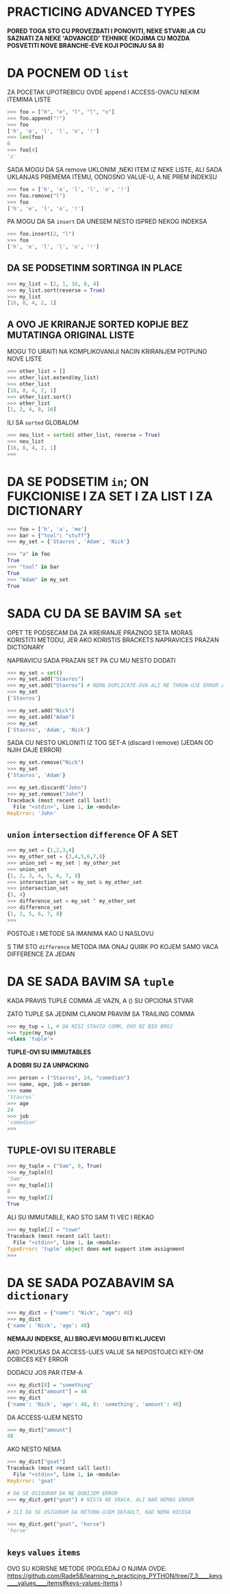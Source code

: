 # PRACTICING ADVANCED TYPES

**PORED TOGA STO CU PROVEZBATI I PONOVITI, NEKE STVARI JA CU SAZNATI ZA NEKE 'ADVANCED' TEHNIKE (KOJIMA CU MOZDA POSVETITI NOVE BRANCHE-EVE KOJI POCINJU SA 8)**

# DA POCNEM OD `list`

ZA POCETAK UPOTREBICU OVDE append I ACCESS-OVACU NEKIM ITEMIMA LISTE

```py
>>> foo = ["h", "e", "l", "l", "o"]
>>> foo.append("!")
>>> foo
['h', 'e', 'l', 'l', 'o', '!']
>>> len(foo)
6
>>> foo[4]
'o'
```

SADA MOGU DA SA remove UKLONIM ,NEKI ITEM IZ NEKE LISTE, ALI SADA UKLANJAS PREMEMA ITEMU, ODNOSNO VALUE-U, A NE PREM INDEKSU

```py
>>> foo = ['h', 'e', 'l', 'l', 'o', '!']
>>> foo.remove("l")
>>> foo
['h', 'e', 'l', 'o', '!']
```

PA MOGU DA SA `insert` DA UNESEM NESTO ISPRED NEKOG INDEKSA

```py
>>> foo.insert(2, "l")
>>> foo
['h', 'e', 'l', 'l', 'o', '!']
```

## DA SE PODSETINM SORTINGA IN PLACE

```py
>>> my_list = [2, 1, 16, 8, 4]
>>> my_list.sort(reverse = True)
>>> my_list
[16, 8, 4, 2, 1]
```

## A OVO JE KRIRANJE SORTED KOPIJE BEZ MUTATINGA ORIGINAL LISTE

MOGU TO URAITI NA KOMPLIKOVANIJI NACIN KRIRANJEM POTPUNO NOVE LISTE

```py
>>> other_list = []
>>> other_list.extend(my_list)
>>> other_list
[16, 8, 4, 2, 1]
>>> other_list.sort()
>>> other_list
[1, 2, 4, 8, 16] 
```

ILI SA `sorted` GLOBALOM

```py
>>> neu_list = sorted( other_list, reverse = True)
>>> neu_list
[16, 8, 4, 2, 1]
>>> 
```

# DA SE PODSETIM `in`; ON FUKCIONISE I ZA SET I ZA LIST I ZA DICTIONARY

```py
>>> foo = ['h', 'a', 'me']
>>> bar = {"tool": "stuff"}
>>> my_set = {'Stavros', 'Adam', 'Nick'}

>>> "a" in foo
True
>>> "tool" in bar
True
>>> "Adam" in my_set
True
```

# SADA CU DA SE BAVIM SA `set`

OPET TE PODSECAM DA ZA KREIRANJE PRAZNOG SETA MORAS KORISTITI METODU, JER AKO KORISTIS BRACKETS NAPRAVICES PRAZAN DICTIONARY

NAPRAVICU SADA PRAZAN SET PA CU MU NESTO DODATI

```py
>>> my_set = set()
>>> my_set.add("Stavros")
>>> my_set.add("Stavros") # NEMA DUPLICATE-OVA ALI NE THROW-UJE ERROR AKO POKUSAS DA GA DODAS
>>> my_set
{'Stavros'}
```

```py
>>> my_set.add("Nick")
>>> my_set.add("Adam")
>>> my_set
{'Stavros', 'Adam', 'Nick'}
```

SADA CU NESTO UKLONITI IZ TOG SET-A (discard I remove) (JEDAN OD NJIH DAJE ERROR)

```py
>>> my_set.remove("Nick")
>>> my_set
{'Stavros', 'Adam'}

>>> my_set.discard("John")
>>> my_set.remove("John")
Traceback (most recent call last):
  File "<stdin>", line 1, in <module>
KeyError: 'John'
```

## `union` `intersection` `difference` OF A SET

```py
>>> my_set = {1,2,3,4}
>>> my_other_set = {3,4,5,6,7,8}
>>> union_set = my_set | my_other_set
>>> union_set
{1, 2, 3, 4, 5, 6, 7, 8}
>>> intersection_set = my_set & my_other_set 
>>> intersection_set
{3, 4}
>>> difference_set = my_set ^ my_other_set
>>> difference_set
{1, 2, 5, 6, 7, 8}
>>> 
```

POSTOJE I METODE SA IMANIMA KAO U NASLOVU

S TIM STO `difference` METODA IMA ONAJ QUIRK PO KOJEM SAMO VACA DIFFERENCE ZA JEDAN

# DA SE SADA BAVIM SA `tuple`

KADA PRAVIS TUPLE COMMA JE VAZN, A () SU OPCIONA STVAR

ZATO TUPLE SA JEDNIM CLANOM PRAVIM SA TRAILING COMMA

```py
>>> my_tup = 1, # DA NISI STAVIO COMM, OVO BI BIO BROJ
>>> type(my_tup)
<class 'tuple'>
```

**TUPLE-OVI SU IMMUTABLES**

**A DOBRI SU ZA UNPACKING**

```py
>>> person = ("Stavros", 24, "comedian")
>>> name, age, job = person
>>> name
'Stavros'
>>> age
24
>>> job
'comedian'
>>> 
```

## TUPLE-OVI SU ITERABLE

```py
>>> my_tuple = ("Sam", 8, True)
>>> my_tuple[0]
'Sam'
>>> my_tuple[1]
8
>>> my_tuple[2]
True
```

ALI SU IMMUTABLE, KAO STO SAM TI VEC I REKAO

```py
>>> my_tuple[2] = "town"
Traceback (most recent call last):
  File "<stdin>", line 1, in <module>
TypeError: 'tuple' object does not support item assignment
>>> 
```

# DA SE SADA POZABAVIM SA `dictionary`

```py
>>> my_dict = {"name": "Nick", "age": 48}
>>> my_dict
{'name': 'Nick', 'age': 48}
```

**NEMAJU INDEKSE, ALI BROJEVI MOGU BITI KLJUCEVI**

AKO POKUSAS DA ACCESS-UJES VALUE SA NEPOSTOJECI KEY-OM DOBICES KEY ERROR

DODACU JOS PAR ITEM-A

```py
>>> my_dict[8] = "something"
>>> my_dict["amount"] = 48
>>> my_dict
{'name': 'Nick', 'age': 48, 8: 'something', 'amount': 48}
```

DA ACCESS-UJEM NESTO

```py
>>> my_dict["amount"]
48
```

AKO NESTO NEMA

```py
>>> my_dict["goat"]
Traceback (most recent call last):
  File "<stdin>", line 1, in <module>
KeyError: 'goat'

# DA SE OSIGURAM DA NE DOBIJEM ERROR
>>> my_dict.get("goat") # NISTA NE VRACA, ALI BAR NEMAS ERROR

# ILI DA SE OSIGURAM DA RETURN-UJEM DEFAULT, KAD NEMA NICEGA

>>> my_dict.get("goat", "horse")
'horse'
```

## `keys` `values` `items`

OVO SU KORISNE METODE (POGLEDAJ O NJIMA OVDE: <https://github.com/Rade58/learning_n_practicing_PYTHON/tree/7_3____keys____values____items#keys-values-items> )

